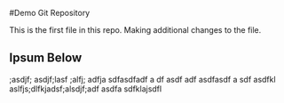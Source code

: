 #Demo Git Repository

This is the first file in this repo.
Making additional changes to the file.

## Ipsum Below
;asdjf; asdjf;lasf ;alfj; adfja sdfasdfadf a
df
asdf
adf
 asdfasdf
a
sdf asdfkl aslfjs;dlfkjadsf;alsdjf;adf
asdfa sdfklajsdfl

